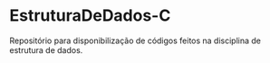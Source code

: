 # EstruturaDeDados-C
 Repositório para disponibilização de códigos feitos na disciplina  de estrutura de dados.
